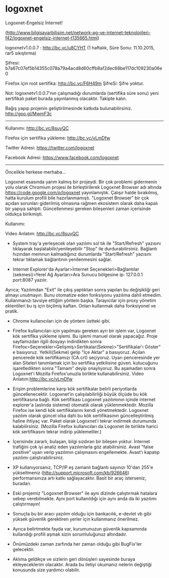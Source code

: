 # logoxnet
Logoxnet-Engelsiz İnternet!

(http://www.bilgisayarbilisim.net/network-ag-ve-internet-teknolojileri-f42/logoxnet-engelsiz-internet-t135665.html)

logoxnetv1.0.0.7 : http://bc.vc/u8CYHT   (1 haftalık, Süre Sonu: 11.10.2015, rar5 sıkıştırma)

Şifresi: b7a67c07ef5b14355c078a79a4acd8d60cffb8af2dec68be117dc109230a06e0

Firefox için root sertifika: http://bc.vc/F6H49m
ŞifreSi: Şifre yoktur.

Not: logoxnetv1.0.0.7'nın çalışmadığı durumlarda (sertifika süre sonu) yeni sertifikalı paket burada yayınlanmış olacaktır. Takipte kalın.

Bağış yapıp projenin geliştirilmesinde katkıda bulunabilirsiniz. http://goo.gl/MwmF3c

-----------------------------------------------


Kullanımı: http://bc.vc/8suyQC

Firefox için sertifika yükleme: http://bc.vc/vLmDfw

Twitter Adresi: https://twitter.com/logoxnet

Facebook Adresi: https://www.facebook.com/logoxnet

-----------------------------------------------

Öncelikle herkese merhaba... 

Logoxnet esasında yarım kalmış bir projeydi. Bir çok problemi gidermenin yolu olarak Chromium projesi ile birleştirilerek Logoxnet Browser adı altında https://code.google.com/p/logoxnet yayınlamıştık. Çalışır halde bırakılmış, hatta kurulum profili bile hazırlanmamıştı. "Logoxnet Browser" bir çok açıdan sorunları giderilmiş olmasına rağmen ekosistem olarak daha kapalı bir yapıya sahipti. Güncellenmesi gereken bileşenleri zaman içerisinde oldukça birikmişti.

Kullanımı:

Video Anlatım: http://bc.vc/8suyQC
* System tray'a yerleşecek olan yazılımı sol tık ile "Start/Refresh" yazısını tıklayarak başlatabilir/yenileyebilir "Stop" ile durdurabilirsiniz. Bağlantı hızından memnun kalmadığınız durumlarda "Start/Refresh" yazısını tekrar tıklamak bağlantının yenilenmesini sağlar.

* Internet Explorer'da Ayarlar>İnternet Seçenekleri>Bağlantılar (sekmesi)>Yerel Ağ Ayarları>Ara Sunucu bölgesine ip: 127.0.0.1 port:8087 yazılır.

Ayrıca;
Yazılımdan "Exit" ile çıkış yaptıktan sonra yapılan bu değişikliği geri almayı unutmayın. Bunu otomatize eden fonksiyonu yazılıma dahil etmedim. Kullanmanızı tavsiye ettiğim yöntem başka. Tarayıcılar için proxy yönetim eklentileri bu iş için biçilmiş kaftan. Onları kullanmak daha fonksiyonel ve pratik.

* Chrome kullanıcıları için de yöntem üstteki gibi.

* Firefox kullanıcıları için yapılması gereken ayrı bir işlem var, Logoxnet kök sertifika yükleme işlemi. Bu işlemi manuel olarak yapacağız. Proje sayfamızdan ilgili dosyayı indirdikten sonra Firefox>Seçenekler>Gelişmiş>Sertikalar(Sekme)>"Sertifikalar'ı Göster" e basıyoruz.
Yetkili(Sekme) gelip "İçe Aktar" a basıyoruz. Açılan pencerede kök sertifikamızı (CA.crt) seçiyoruz.
Uyarı penceresinde yer alan Siteleri tanımlamak için bu sertifika yetkilisine güven. kutucuğunu işaretledikten sonra "Tamam" deyip onaylıyoruz. Bu aşamadan sonra Logoxnet'i Mozilla Firefox'unuzla birlikte kullanabilirsiniz.
Video Anlatım:http://bc.vc/vLmDfw

* Erişim problemlerine karşı kök sertifikalar belirli periyotlarda güncellenecektir. Logoxnet'in çalışılabilirliği büyük ölçüde bu kök sertifikasına bağlı. Kök sertifikası Logoxnet yazılımının içinde internet explorer'a (aslında sisteme) otomatik olarak yüklenmektedir. Mozilla Firefox ise kendi kök sertifikalarını kendi yönetmektedir. Logoxnet yazılım olarak güncel olsa dahi bu kök sertifikasının güncelleştirilmiş haline ihtiyaç var. Paket olarak Logoxnet'i tekrar indirmek durumunda kalabilirsiniz. (Mozilla Firefox kullanıcıları da Logoxnet ile birlikte harici kök sertifikasını tekrar indirip yüklemeliler.)

* İçerisinde zararlı, bulaşan, bilgi sızdıran bir bileşen yoktur. İnternet trafiğini çok iyi analiz eden yazılımlarla göz atabilirsiniz. Avast "false positive" uyarı verip yazılımın çalışmasını engellemekte. Avast'ı kapatıp yazılımı çalıştırabilirsiniz.

* XP kullanıyorsanız, TCP/IP eş zamanlı bağlantı sayınızı 10'dan 255'e yükseltmeniz (http://support.microsoft.com/kb/926646)  performansınıza artı katkı sağlayacaktır. Basit bir araç isterseniz, buradan.

* Eski projemiz "Logoxnet Browser" ile aynı dizinde çalıştırmak hatalara sebep verebilmekte. Aynı port kullanıldığı için aynı anda da iki yazılımı çalıştırmayın!

* Sonuçta bu bir aracı yazılım olduğu için bankacılık, e-devlet vb gibi yüksek güvenlik gerektiren yerler için kullanmanız önerilmez.

* Ayrıca belirtmekte fayda var, kurumunuzun güvenlik kapsamında kullandığı profili aşmak sizin sorumluluğunuz altındadır.

* Önümüzdeki zaman zarfında her zaman olduğu gibi BugFix'ler gelecektir.

* Aklıma geldikçe ve sizlerin geri dönüşleri sayesinde buraya ekleyeceklerim olacaktır. Arada bu iletiyi okumanız nelerin değiştiği konusunda size yardımcı olabilir.
